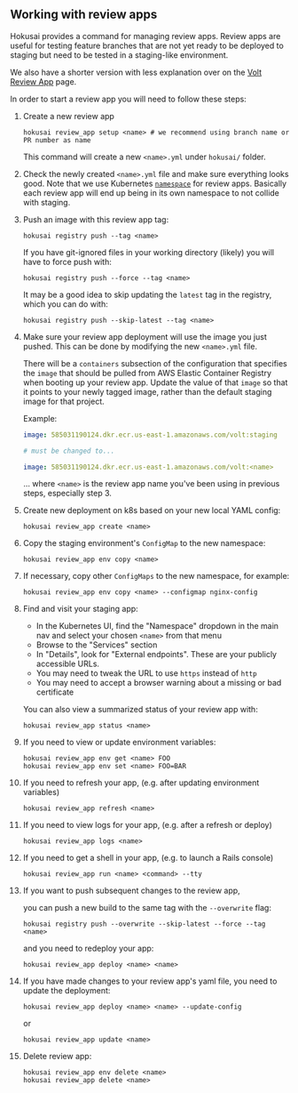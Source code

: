 ## Working with review apps

Hokusai provides a command for managing review apps. Review apps are useful for testing feature branches that are not yet ready to be deployed to staging but need to be tested in a staging-like environment.

We also have a shorter version with less explanation over on the [Volt Review App](Volt_Review_App.md) page.

In order to start a review app you will need to follow these steps:

1) Create a new review app
    ```shell
    hokusai review_app setup <name> # we recommend using branch name or PR number as name
    ```
    This command will create a new `<name>.yml` under `hokusai/` folder.

2) Check the newly created `<name>.yml` file and make sure everything looks good. Note that we use Kubernetes [`namespace`](https://kubernetes.io/docs/concepts/overview/working-with-objects/namespaces/) for review apps. Basically each review app will end up being in its own namespace to not collide with staging.

3) Push an image with this review app tag:

    ```shell
    hokusai registry push --tag <name>
    ```

    If you have git-ignored files in your working directory (likely) you will have to force push with:
    ```shell
    hokusai registry push --force --tag <name>
    ```

    It may be a good idea to skip updating the `latest` tag in the registry, which you can do with:
    ```shell
    hokusai registry push --skip-latest --tag <name>
    ```

4) Make sure your review app deployment will use the image you just pushed. This can be done by modifying the new `<name>.yml` file.

    There will be a `containers` subsection of the configuration that specifies the `image` that should be pulled from AWS Elastic Container Registry when booting up your review app. Update the value of that `image` so that it points to your newly tagged image, rather than the default staging image for that project.

    Example:
    ```yml
    image: 585031190124.dkr.ecr.us-east-1.amazonaws.com/volt:staging

    # must be changed to...

    image: 585031190124.dkr.ecr.us-east-1.amazonaws.com/volt:<name>
    ```
    ... where `<name>` is the review app name you've been using in previous steps, especially step 3.


5) Create new deployment on k8s based on your new local YAML config:

    ```shell
    hokusai review_app create <name>
    ```

6) Copy the staging environment's `ConfigMap` to the new namespace:

    ```shell
    hokusai review_app env copy <name>
    ```

7) If necessary, copy other `ConfigMaps` to the new namespace, for example:

    ```shell
    hokusai review_app env copy <name> --configmap nginx-config
    ```

8) Find and visit your staging app:

    - In the Kubernetes UI, find the "Namespace" dropdown in the main nav and select your chosen `<name>` from that menu
    - Browse to the "Services" section
    - In "Details", look for "External endpoints". These are your publicly accessible URLs.
    - You may need to tweak the URL to use `https` instead of `http`
    - You may need to accept a browser warning about a missing or bad certificate

    You can also view a summarized status of your review app with:

    ```shell
    hokusai review_app status <name>
    ```

9) If you need to view or update environment variables:

    ```shell
    hokusai review_app env get <name> FOO
    hokusai review_app env set <name> FOO=BAR
    ```

10) If you need to refresh your app, (e.g. after updating environment variables)

    ```shell
    hokusai review_app refresh <name>
    ```

11) If you need to view logs for your app, (e.g. after a refresh or deploy)

    ```shell
    hokusai review_app logs <name>
    ```

12) If you need to get a shell in your app, (e.g. to launch a Rails console)

    ```shell
    hokusai review_app run <name> <command> --tty
    ```

13) If you want to push subsequent changes to the review app,

    you can push a new build to the same tag with the `--overwrite` flag:
    ```shell
    hokusai registry push --overwrite --skip-latest --force --tag <name>
    ```

    and you need to redeploy your app:
    ```shell
    hokusai review_app deploy <name> <name>
    ```

14) If you have made changes to your review app's yaml file, you need to update the deployment:

    ```shell
    hokusai review_app deploy <name> <name> --update-config
    ```

    or

    ```shell
    hokusai review_app update <name>
    ```

15) Delete review app:

    ```shell
    hokusai review_app env delete <name>
    hokusai review_app delete <name>
    ```
